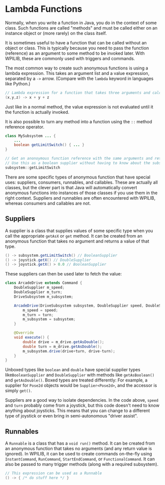 # Lambda Functions

Normally, when you write a function in Java, you do in the context of some class.  Such functions are called "methods" and must be called either on an instance object or (more rarely) on the class itself.

It is sometimes useful to have a function that can be called without an object or class.  This is typically because you need to pass the function (reference) as an argument to some method to be invoked later.  With WPILIB, these are commonly used with triggers and commands.

The most common way to create such anonymous functions is using a lambda expression.  This takes an argument list and a value expression, separated by a `->` arrow.  (Compare with the `lambda` keyword in languages like Python.)

```java
// Lambda expression for a function that takes three arguments and calculates their sum
(x,y,z) -> x + y + z
```

Just like in a normal method, the value expression is not evaluated until it the function is actually invoked.

It is also possible to turn any method into a function using the `::` method reference operator.

```java
class MySubsystem ... {
    ...
    boolean getLimitSwitch() { ... }
}

// Get an anonoymous function reference with the same arguments and return type.
// Use this as a boolean supplier without having to know about the subsystem.
subsystem::getLimitSwitch
```

There are some specific types of anonymous function that have special uses: suppliers, consumers, runnables, and callables.  These are actually all classes, but the clever part is that Java will automatically convert anonymous functions into instances of those classes if you use them in the right context.  Suppliers and runnables are often encountered with WPILIB, whereas consumers and callables are not.

## Suppliers

A supplier is a class that supplies values of some specific type when you call the appropriate `getAsX` or `get` method.
It can be created from an anonymous function that takes no argument and returns a value of that type.

```java
() -> subsystem.getLimitSwitch() // BooleanSupplier
() -> joystick.getX() // DoubleSupplier
() -> joystick.getX() > 0.0 // BooleanSupplier
```

These suppliers can then be used later to fetch the value:
```java
class ArcadeDrive extends Command {
    DoubleSupplier m_speed;
    DoubleSupplier m_turn;
    DriveSubsystem m_subsystem;

    ArcadeDrive(DriveSubsystem subsystem, DoubleSupplier speed, DoubleSupplier turn) {
        m_speed = speed;
        m_turn = turn;
        m_subsystem = subsystem;
    }

    @Override
    void execute() {
        double drive = m_drive.getAsDouble();
        double turn = m_drive.getAsDouble();
        m_subsystem.drive(drive+turn, drive-turn);
    }
}
```

Unboxed types like `boolean` and `double` have special supplier types like`BooleanSupplier` and `DoubleSupplier` with methods like `getAsBoolean()` and `getAsDouble()`.
Boxed types are treated differently:
For example, a supplier for `Pose2d` objects would be `Supplier<Pose2d>`, and the accessor is simply `get()`.

Suppliers are a good way to isolate dependencies.  In the code above, `speed` and `turn` probably come from a joystick, but this code doesn't need to know anything about joysticks.  This means that you can change to a different type of joystick or even bring in semi-autonomous "driver assist".

## Runnables

A `Runnable` is a class that has a `void run()` method.
It can be created from an anonymous function that takes no arguments (and any return value is ignored).
In WPILIB, it can be used to create commands on-the-fly using `InstantCommand`, `RunCommand`, `StartEndCommand`, or `FunctionalCommand`.
It can also be passed to many trigger methods (along with a required subsystem).

```java
// This expression can be used as a Runnable
() -> { /* do stuff here */ }
```